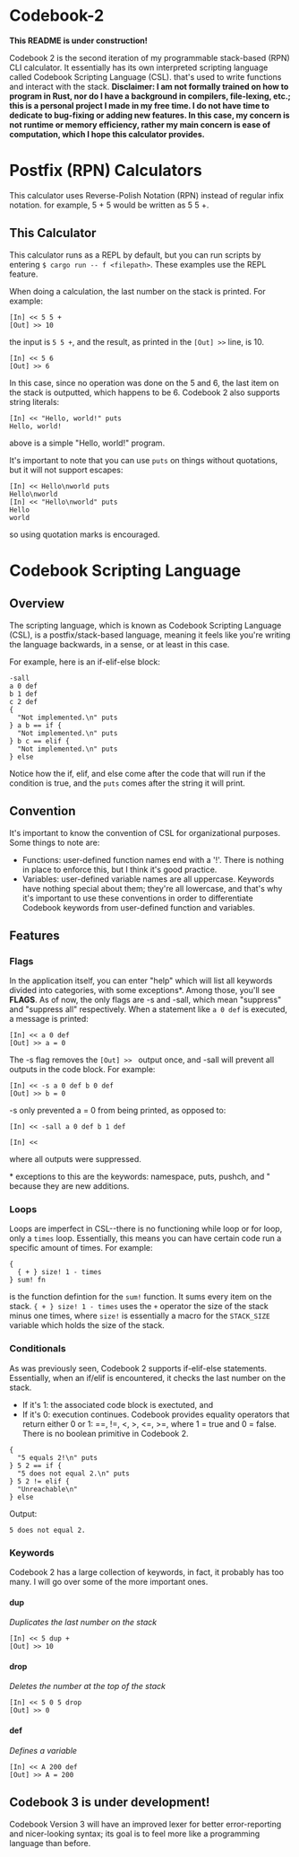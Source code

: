 # Codebook-2

**This README is under construction!**

Codebook 2 is the second iteration of my programmable stack-based (RPN) CLI calculator. It essentially has its own interpreted scripting language called Codebook Scripting Language (CSL).
that's used to write functions and interact with the stack. **Disclaimer: I am not formally trained on how to program in Rust, nor do I have
a background in compilers, file-lexing, etc.; this is a personal project I made in my free time. I do not have time to dedicate to bug-fixing or
adding new features. In this case, my concern is not runtime or memory efficiency, rather my main concern is ease of computation, which I hope this calculator provides.**

# Postfix (RPN) Calculators

This calculator uses Reverse-Polish Notation (RPN) instead of regular infix notation. for example, 5 + 5 would be written as 5 5 +.

## This Calculator

This calculator runs as a REPL by default, but you can run scripts by entering ```$ cargo run -- f <filepath>```. These examples use the REPL feature.

When doing a calculation, the last number on the stack is printed. For example:
```CSL
[In] << 5 5 +
[Out] >> 10
```
the input is ```5 5 +```, and the result, as printed in the ```[Out] >>``` line, is 10.
```CSL
[In] << 5 6
[Out] >> 6
```
In this case, since no operation was done on the 5 and 6, the last item on the stack is outputted, which happens to be 6.
Codebook 2 also supports string literals:
```CSL
[In] << "Hello, world!" puts
Hello, world!
```
above is a simple "Hello, world!" program.

It's important to note that you can use ```puts``` on things without quotations, but it will not support escapes:
```CSL
[In] << Hello\nworld puts
Hello\nworld
[In] << "Hello\nworld" puts
Hello
world
```
so using quotation marks is encouraged.

# Codebook Scripting Language

## Overview

The scripting language, which is known as Codebook Scripting Language (CSL), is a postfix/stack-based language, meaning it feels like you're 
writing the language backwards, in a sense, or at least in this case.

For example, here is an if-elif-else block:

```CSL
-sall
a 0 def
b 1 def
c 2 def
{ 
  "Not implemented.\n" puts
} a b == if {
  "Not implemented.\n" puts
} b c == elif {
  "Not implemented.\n" puts
} else
```

Notice how the if, elif, and else come after the code that will run if the condition is true, and the ```puts``` comes after the string it 
will print.

## Convention

It's important to know the convention of CSL for organizational purposes. Some things to note are:
* Functions: user-defined function names end with a '!'. There is nothing in place to enforce this, but I think it's good practice.
* Variables: user-defined variable names are all uppercase.
Keywords have nothing special about them; they're all lowercase, and that's why it's important to use these conventions in order
to differentiate Codebook keywords from user-defined function and variables. 

## Features

### Flags

In the application itself, you can enter "help" which will list all keywords divided into categories, with some exceptions\*. Among those, you'll see 
**FLAGS**. As of now, the only flags are -s and -sall, which mean "suppress" and "suppress all" respectively. When a statement like ```a 0 def```
is executed, a message is printed:

```CSL
[In] << a 0 def
[Out] >> a = 0
```

The -s flag removes the ```[Out] >> ``` output once, and -sall will prevent all outputs in the code block. For example:

```CSL
[In] << -s a 0 def b 0 def
[Out] >> b = 0
```

-s only prevented a = 0 from being printed, as opposed to:

```CSL
[In] << -sall a 0 def b 1 def

[In] << 
```

where all outputs were suppressed.

\* exceptions to this are the keywords: namespace, puts, pushch, and " because they are new additions.

### Loops

Loops are imperfect in CSL--there is no functioning while loop or for loop, only a ```times``` loop. Essentially, this means you can have certain code
run a specific amount of times. For example:

```CSL
{
  { + } size! 1 - times
} sum! fn
```

is the function defintion for the ```sum!``` function. It sums every item on the stack. ```{ + } size! 1 - times``` uses the ```+``` operator the size of the stack minus one times, where ```size!``` is essentially a macro for the ```STACK_SIZE``` variable which holds the size of the stack.

### Conditionals

As was previously seen, Codebook 2 supports if-elif-else statements. Essentially, when an if/elif is encountered, it checks the last number on the stack.
* If it's 1: the associated code block is exectuted, and
* If it's 0: execution continues.
Codebook provides equality operators that return either 0 or 1: ==, !=, <, >, <=, >=, where 1 = true and 0 = false.
There is no boolean primitive in Codebook 2.

```
{
  "5 equals 2!\n" puts
} 5 2 == if {
  "5 does not equal 2.\n" puts
} 5 2 != elif {
  "Unreachable\n"
} else
```

Output:

```
5 does not equal 2.
```

### Keywords

Codebook 2 has a large collection of keywords, in fact, it probably has too many. I will go over some of the more important ones.

#### dup

_Duplicates the last number on the stack_
```
[In] << 5 dup +
[Out] >> 10
```

#### drop

_Deletes the number at the top of the stack_
```
[In] << 5 0 5 drop
[Out] >> 0
```

#### def

_Defines a variable_
```
[In] << A 200 def
[Out] >> A = 200
```

## Codebook 3 is under development!

Codebook Version 3 will have an improved lexer for better error-reporting and nicer-looking syntax; its goal is to feel more like a programming 
language than before.
